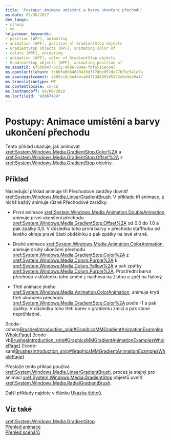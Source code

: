 ```yaml
---
title: 'Postupy: Animace umístění a barvy ukončení přechodu'
ms.date: 03/30/2017
dev_langs:
- csharp
- vb
helpviewer_keywords:
- position [WPF], animating
- animation [WPF], position of GradientStop objects
- GradientStop objects [WPF], animating color of
- colors [WPF], animating
- animation [WPF], color of GradientStop objects
- GradientStop objects [WPF], animating position of
ms.assetid: 6f5b8b47-6c32-4b8e-98ee-fdf6515ec843
ms.openlocfilehash: fcbb546b64810416d3f7dbe052da77b7bc941e7a
ms.sourcegitcommit: a885cc8c3e444ca6471348893d5373c6e9e49a47
ms.translationtype: MT
ms.contentlocale: cs-CZ
ms.lasthandoff: 09/06/2018
ms.locfileid: "43867424"
---
```

# <a name="how-to-animate-the-position-or-color-of-a-gradient-stop"></a>Postupy: Animace umístění a barvy ukončení přechodu
Tento příklad ukazuje, jak animovat <xref:System.Windows.Media.GradientStop.Color%2A> a <xref:System.Windows.Media.GradientStop.Offset%2A> z <xref:System.Windows.Media.GradientStop> objekty.  
  
## <a name="example"></a>Příklad  
 Následující příklad animuje tři Přechodové zarážky dovnitř <xref:System.Windows.Media.LinearGradientBrush>. V příkladu tři animace, z nichž každý animuje různé Přechodové zarážky:  
  
-   První animace <xref:System.Windows.Media.Animation.DoubleAnimation>, animuje první ukončení přechodu <xref:System.Windows.Media.GradientStop.Offset%2A> od 0.0 do 1.0 a pak zpátky 0,0. V důsledku toho první barvy v přechodu staffhubu od levého okraje pravé části obdélníku a pak zpátky na levé straně.  
  
-   Druhé animace <xref:System.Windows.Media.Animation.ColorAnimation>, animuje druhý ukončení přechodu <xref:System.Windows.Media.GradientStop.Color%2A> z <xref:System.Windows.Media.Colors.Purple%2A> k <xref:System.Windows.Media.Colors.Yellow%2A> a pak zpátky <xref:System.Windows.Media.Colors.Purple%2A>. Prostřední barva přechodu v důsledku toho změní z nachová na žlutou a zpět na fialový.  
  
-   Třetí animace jiného <xref:System.Windows.Media.Animation.ColorAnimation>, animuje krytí třetí ukončení přechodu <xref:System.Windows.Media.GradientStop.Color%2A> podle -1 a pak zpátky. V důsledku toho třetí barev v gradientu zmizí a pak stane neprůhledné.  
  
 [!code-csharp[BrushesIntroduction_snip#GraphicsMMGradientAnimationExamplesWholePage](../../../../samples/snippets/csharp/VS_Snippets_Wpf/BrushesIntroduction_snip/CSharp/GradientStopAnimationExample.cs#graphicsmmgradientanimationexampleswholepage)]
 [!code-vb[BrushesIntroduction_snip#GraphicsMMGradientAnimationExamplesWholePage](../../../../samples/snippets/visualbasic/VS_Snippets_Wpf/BrushesIntroduction_snip/visualbasic/gradientstopanimationexample.vb#graphicsmmgradientanimationexampleswholepage)]
 [!code-xaml[BrushesIntroduction_snip#GraphicsMMGradientAnimationExamplesWholePage](../../../../samples/snippets/xaml/VS_Snippets_Wpf/BrushesIntroduction_snip/XAML/GradientStopAnimationExample.xaml#graphicsmmgradientanimationexampleswholepage)]  
  
 Přestože tento příklad používá <xref:System.Windows.Media.LinearGradientBrush>, proces je stejný pro animaci <xref:System.Windows.Media.GradientStop> objektů uvnitř <xref:System.Windows.Media.RadialGradientBrush>.  
  
 Další příklady najdete v článku [Ukázka štětců](https://go.microsoft.com/fwlink/?LinkID=159973).  
  
## <a name="see-also"></a>Viz také  
 <xref:System.Windows.Media.GradientStop>  
 [Přehled animace](../../../../docs/framework/wpf/graphics-multimedia/animation-overview.md)  
 [Přehled scénářů](../../../../docs/framework/wpf/graphics-multimedia/storyboards-overview.md)
